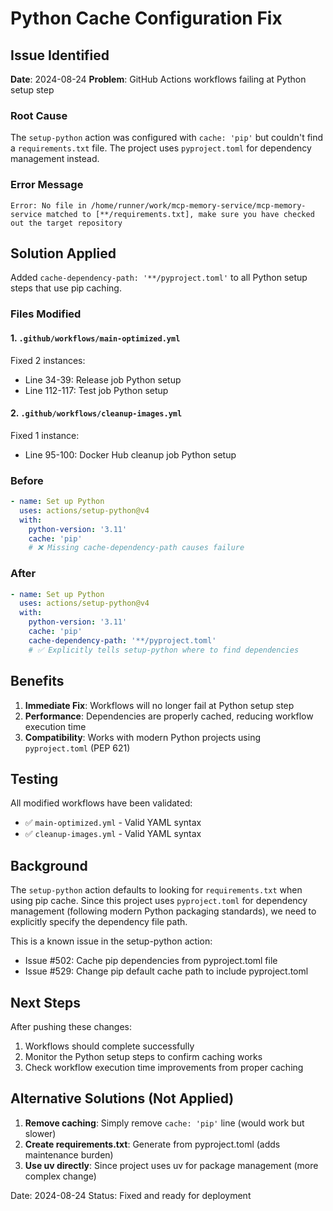 # Python Cache Configuration Fix

## Issue Identified
**Date**: 2024-08-24
**Problem**: GitHub Actions workflows failing at Python setup step

### Root Cause
The `setup-python` action was configured with `cache: 'pip'` but couldn't find a `requirements.txt` file. The project uses `pyproject.toml` for dependency management instead.

### Error Message
```
Error: No file in /home/runner/work/mcp-memory-service/mcp-memory-service matched to [**/requirements.txt], make sure you have checked out the target repository
```

## Solution Applied

Added `cache-dependency-path: '**/pyproject.toml'` to all Python setup steps that use pip caching.

### Files Modified

#### 1. `.github/workflows/main-optimized.yml`
Fixed 2 instances:
- Line 34-39: Release job Python setup
- Line 112-117: Test job Python setup

#### 2. `.github/workflows/cleanup-images.yml`
Fixed 1 instance:
- Line 95-100: Docker Hub cleanup job Python setup

### Before
```yaml
- name: Set up Python
  uses: actions/setup-python@v4
  with:
    python-version: '3.11'
    cache: 'pip'
    # ❌ Missing cache-dependency-path causes failure
```

### After
```yaml
- name: Set up Python
  uses: actions/setup-python@v4
  with:
    python-version: '3.11'
    cache: 'pip'
    cache-dependency-path: '**/pyproject.toml'
    # ✅ Explicitly tells setup-python where to find dependencies
```

## Benefits

1. **Immediate Fix**: Workflows will no longer fail at Python setup step
2. **Performance**: Dependencies are properly cached, reducing workflow execution time
3. **Compatibility**: Works with modern Python projects using `pyproject.toml` (PEP 621)

## Testing

All modified workflows have been validated:
- ✅ `main-optimized.yml` - Valid YAML syntax
- ✅ `cleanup-images.yml` - Valid YAML syntax

## Background

The `setup-python` action defaults to looking for `requirements.txt` when using pip cache. Since this project uses `pyproject.toml` for dependency management (following modern Python packaging standards), we need to explicitly specify the dependency file path.

This is a known issue in the setup-python action:
- Issue #502: Cache pip dependencies from pyproject.toml file
- Issue #529: Change pip default cache path to include pyproject.toml

## Next Steps

After pushing these changes:
1. Workflows should complete successfully
2. Monitor the Python setup steps to confirm caching works
3. Check workflow execution time improvements from proper caching

## Alternative Solutions (Not Applied)

1. **Remove caching**: Simply remove `cache: 'pip'` line (would work but slower)
2. **Create requirements.txt**: Generate from pyproject.toml (adds maintenance burden)
3. **Use uv directly**: Since project uses uv for package management (more complex change)

Date: 2024-08-24
Status: Fixed and ready for deployment
